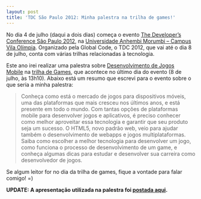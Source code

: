 ```yaml
---
layout: post
title: 'TDC São Paulo 2012: Minha palestra na trilha de games!'
---
```


No dia 4 de julho (daqui a dois dias) começa o evento [The Developer’s Conference São Paulo 2012](http://www.thedevelopersconference.com.br/tdc/2012/index.html#saopaulo "TDC 2012"), na [Universidade Anhembi Morumbi – Campus Vila Olímpia](http://www.thedevelopersconference.com.br/tdc/2012/data-e-local#saopaulo "Local"). Organizado pela Global Code, o TDC 2012, que vai até o dia 8 de julho, conta com várias trilhas relacionadas à tecnologia.

Este ano irei realizar uma palestra sobre [Desenvolvimento de Jogos Mobile](http://www.thedevelopersconference.com.br/tdc/2012/saopaulo/trilha-games#programacao "Trilha de Games") na [trilha de Games](http://www.thedevelopersconference.com.br/tdc/2012/saopaulo/trilha-games#programacao "Trilha Games"), que acontece no último dia do evento (8 de julho, às 13h10). Abaixo está um resumo que escrevi para o evento sobre o que seria a minha palestra:

> Conheça como está o mercado de jogos para dispositivos móveis, uma das plataformas que mais cresceu nos últimos anos, e está presente em todo o mundo. Com tantas opções de plataformas mobile para desenvolver jogos e aplicativos, é preciso conhecer como melhor aproveitar essa tecnologia e garantir que seu produto seja um sucesso. O HTML5, novo padrão web, veio para ajudar também o desenvolvimento de webapps e jogos multiplataformas. Saiba como escolher a melhor tecnologia para desenvolver um jogo, como funciona o processo de desenvolvimento de um game, e conheça algumas dicas para estudar e desenvolver sua carreira como desenvolvedor de jogos.

Se algum leitor for no dia da trilha de games, fique a vontade para falar comigo! =)

**UPDATE: A apresentação utilizada na palestra foi [postada aqui](http://gamedeveloper.com.br/blog/2012/07/08/palestra-jogos-mobile-tdc-2012/ "TDC 2012").**
